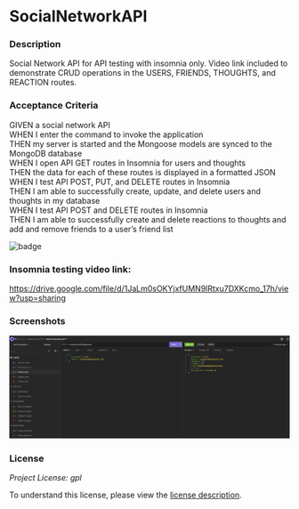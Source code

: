 # SocialNetworkAPI

### Description

Social Network API for API testing with insomnia only. Video link included to demonstrate CRUD operations in the USERS, FRIENDS, THOUGHTS, and REACTION routes. 

### Acceptance Criteria

GIVEN a social network API  
WHEN I enter the command to invoke the application  
THEN my server is started and the Mongoose models are synced to the MongoDB database  
WHEN I open API GET routes in Insomnia for users and thoughts  
THEN the data for each of these routes is displayed in a formatted JSON  
WHEN I test API POST, PUT, and DELETE routes in Insomnia  
THEN I am able to successfully create, update, and delete users and thoughts in my database  
WHEN I test API POST and DELETE routes in Insomnia  
THEN I am able to successfully create and delete reactions to thoughts and add and remove friends to a user’s friend list  

![badge](https://img.shields.io/badge/license-lgpl-brightorange)


### Insomnia testing video link:

https://drive.google.com/file/d/1JaLm0sOKYjxfUMN9lRtxu7DXKcmo_17h/view?usp=sharing

### Screenshots 

<img src="./assets/Screen Shot 2022-10-09 at 3.00.49 AM.png" alt="Michael's Social Networking API testing">


### License

_Project License: gpl_

To understand this license, please view the [license description]( https://opensource.org/licenses#:~:text=GNU%20Library%20or%20%22Lesser%22%20General%20Public%20License%20(LGPL)).


